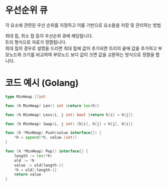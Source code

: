 # 우선순위 큐

각 요소에 관련된 우선 순위를 지정하고 이를 기반으로 요소들을 저장 및 관리하는 방법

최대 힙, 최소 힙 등이 우선순위 큐에 해당됩니다.   
트리 형식으로 자료가 정렬됩니다.   
최대 힙의 경우로 설명을 드리면 최대 힙에 값이 추가되면 트리의 끝에 값을 추가하고 부모노드와 크기를 비교하여 부모노드 보다 값이 크면 값을 교환하는 방식으로 정렬을 합니다. 

# 코드 예시 (Golang)

```go
type MinHeap []int

func (h MinHeap) Len() int {return len(h)}

func (h MinHeap) Less(i, j int) bool {return h[i] < h[j]}

func (h MinHeap) Swap(i, j int) {h[i], h[j] = h[j], h[i]}

func (h *MinHeap) Push(value interface{}) {
    *h = append(*h, value.(int))
}

func (h *MinHeap) Pop() interface{} {
    length := len(*h)
    old := *h
    value := old[length-1]
    *h = old[:length-1]
    return value
}
```